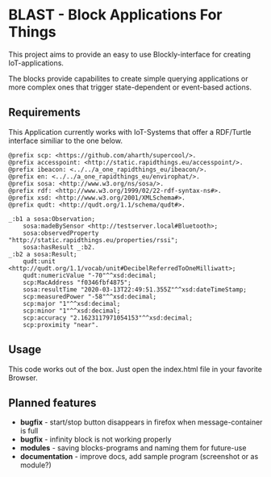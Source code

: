 # BLAST - Block Applications For Things 
This project aims to provide an easy to use Blockly-interface for creating IoT-applications.  

The blocks provide capabilites to create simple querying applications or more complex ones that trigger state-dependent or event-based actions.

## Requirements
This Application currently works with IoT-Systems that offer a RDF/Turtle interface similiar to the one below.

```turtle
@prefix scp: <https://github.com/aharth/supercool/>.
@prefix accesspoint: <http://static.rapidthings.eu/accesspoint/>.
@prefix ibeacon: <../../a_one_rapidthings_eu/ibeacon/>.
@prefix en: <../../a_one_rapidthings_eu/envirophat/>.
@prefix sosa: <http://www.w3.org/ns/sosa/>.
@prefix rdf: <http://www.w3.org/1999/02/22-rdf-syntax-ns#>.
@prefix xsd: <http://www.w3.org/2001/XMLSchema#>.
@prefix qudt: <http://qudt.org/1.1/schema/qudt#>.

_:b1 a sosa:Observation;
    sosa:madeBySensor <http://testserver.local#Bluetooth>;
    sosa:observedProperty "http://static.rapidthings.eu/properties/rssi";
    sosa:hasResult _:b2.
_:b2 a sosa:Result;
    qudt:unit <http://qudt.org/1.1/vocab/unit#DecibelReferredToOneMilliwatt>;
    qudt:numericValue "-70"^^xsd:decimal;
    scp:MacAddress "f0346fbf4875";
    sosa:resultTime "2020-03-13T22:49:51.355Z"^^xsd:dateTimeStamp;
    scp:measuredPower "-58"^^xsd:decimal;
    scp:major "1"^^xsd:decimal;
    scp:minor "1"^^xsd:decimal;
    scp:accuracy "2.1623117971054153"^^xsd:decimal;
    scp:proximity "near".
```

## Usage
This code works out of the box. Just open the index.html file in your favorite Browser.

## Planned features
* **bugfix** - start/stop button disappears in firefox when message-container is full
* **bugfix** - infinity block is not working properly
* **modules** - saving blocks-programs and naming them for future-use
* **documentation** - improve docs, add sample program (screenshot or as module?)